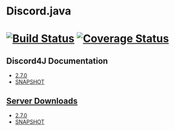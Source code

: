 # Discord.java

[![Build Status](https://travis-ci.org/Techtony96/Discord.java.svg?branch=master)](https://travis-ci.org/Techtony96/Discord.java) [![Coverage Status](https://coveralls.io/repos/github/Techtony96/Discord.java/badge.svg?branch=master)](https://coveralls.io/github/Techtony96/Discord.java?branch=master)
======

## Discord4J Documentation
* [2.7.0](https://jitpack.io/com/github/austinv11/Discord4j/2.7.0/javadoc/index.html "Discord4J 2.7.0 Documentation")
* [SNAPSHOT](https://jitpack.io/com/github/austinv11/Discord4j/dev-SNAPSHOT/javadoc/ "Discord4J dev-SNAPSHOT Documentation")

## [Server Downloads](https://austinv11.github.io/Discord4J/downloads.html)
* [2.7.0](https://jitpack.io/com/github/austinv11/Discord4j/2.7.0/Discord4j-2.7.0-shaded.jar)
* [SNAPSHOT](https://jitpack.io/com/github/austinv11/Discord4j/dev-SNAPSHOT/Discord4j-dev-SNAPSHOT-shaded.jar)
